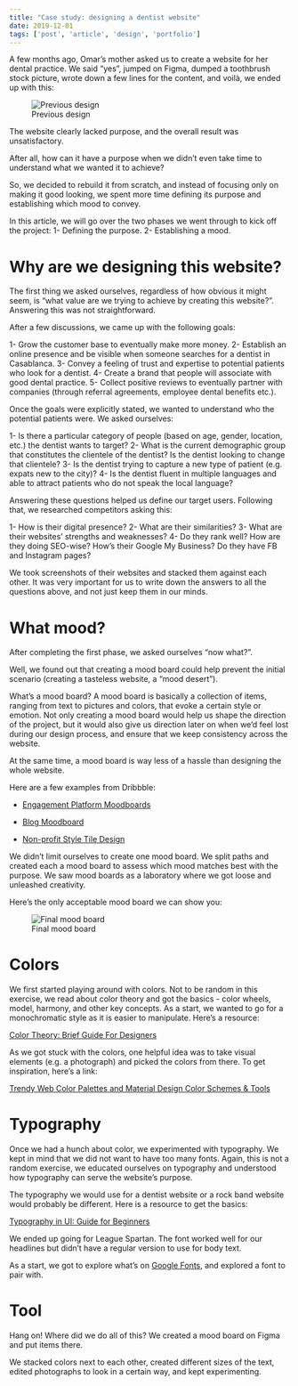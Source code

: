 ```yaml
---
title: "Case study: designing a dentist website"
date: 2019-12-01
tags: ['post', 'article', 'design', 'portfolio']
---
```


A few months ago, Omar’s mother asked us to create a website for her dental practice. We said “yes”, jumped on Figma, dumped a toothbrush stock picture, wrote down a few lines for the content, and voilà, we ended up with this:

<figure>
  <img
    src="https://res.cloudinary.com/dirugv7dm/image/upload/v1575127745/Articles%20W261/Dentist%20article%201/previous-design_wp1paz.gif"
    alt="Previous design"
  />
<figcaption>Previous design</figcaption>
</figure>

The website clearly lacked purpose, and the overall result was unsatisfactory. 

After all, how can it have a purpose when we didn’t even take time to understand what we wanted it to achieve? 

So, we decided to rebuild it from scratch, and instead of focusing only on making it good looking, we spent more time defining its purpose and establishing which mood to convey. 

In this article, we will go over the two phases we went through to kick off the project: 
1- Defining the purpose.
2- Establishing a mood.

# Why are we designing this website?

The first thing we asked ourselves, regardless of how obvious it might seem, is “what value are we trying to achieve by creating this website?”. Answering this was not straightforward.

After a few discussions, we came up with the following goals:

1- Grow the customer base to eventually make more money.
2- Establish an online presence and be visible when someone searches for a dentist in Casablanca.
3- Convey a feeling of trust and expertise to potential patients who look for a dentist.
4- Create a brand that people will associate with good dental practice.
5- Collect positive reviews to eventually partner with companies (through referral agreements, employee dental benefits etc.).



Once the goals were explicitly stated, we wanted to understand who the potential patients were. We asked ourselves:

1- Is there a particular category of people (based on age, gender, location, etc.) the dentist wants to target?
2- What is the current demographic group that constitutes the clientele of the dentist? Is the dentist looking to change that clientele?
3- Is the dentist trying to capture a new type of patient (e.g. expats new to the city)?
4- Is the dentist fluent in multiple languages and able to attract patients who do not speak the local language?

Answering these questions helped us define our target users. Following that, we researched competitors asking this:

1- How is their digital presence? 
2- What are their similarities? 
3- What are their websites’ strengths and weaknesses?
4- Do they rank well? How are they doing SEO-wise? How’s their Google My Business? Do they have FB and Instagram pages?


 We took screenshots of their websites and stacked them against each other. It was very important for us to write down the answers to all the questions above, and not just keep them in our minds.

# What mood?
After completing the first phase, we asked ourselves “now what?”. 

Well, we found out that creating a mood board could help prevent the initial scenario (creating a tasteless website, a “mood desert”).

What’s a mood board? A mood board is basically a collection of items, ranging from text to pictures and colors, that evoke a certain style or emotion. Not only creating a mood board would help us shape the direction of the project, but it would also give us direction later on when we’d feel lost during our design process, and ensure that we keep consistency across the website.

At the same time, a mood board is way less of a hassle than designing the whole website.

Here are a few examples from Dribbble:

- [Engagement Platform Moodboards](https://dribbble.com/shots/6216790-Engagement-Platform-Moodboards)

- [Blog Moodboard](https://dribbble.com/shots/4929877-Blog-Moodboard)

- [Non-profit Style Tile Design](https://dribbble.com/shots/6053669-Non-profit-Style-Tile-Design)


We didn’t limit ourselves to create one mood board. We split paths and created each a mood board to assess which mood matches best with the purpose. We saw mood boards as a laboratory where we got loose and unleashed creativity.

Here’s the only acceptable mood board we can show you:

<figure>
  <img
    src="https://res.cloudinary.com/dirugv7dm/image/upload/v1575133333/Articles%20W261/Dentist%20article%201/Mood_board_2_prtp1n.png"
    alt="Final mood board"
  />
<figcaption>Final mood board</figcaption>
</figure>

# Colors

We first started playing around with colors. Not to be random in this exercise, we read about color theory and got the basics - color wheels, model, harmony, and other key concepts. As a start, we wanted to go for a monochromatic style as it is easier to manipulate. Here’s a resource:

[Color Theory: Brief Guide For Designers](https://tubikstudio.com/color-theory-brief-guide-for-designers/)

As we got stuck with the colors, one helpful idea was to take visual elements (e.g. a photograph) and picked the colors from there. To get inspiration, here’s a link:

[Trendy Web Color Palettes and Material Design Color Schemes & Tools](https://www.awwwards.com/trendy-web-color-palettes-and-material-design-color-schemes-tools.html)


# Typography

Once we had a hunch about color, we experimented with typography. We kept in mind that we did not want to have too many fonts. Again, this is not a random exercise, we educated ourselves on typography and understood how typography can serve the website’s purpose. 

The typography we would use for a dentist website or a rock band website would probably be different. Here is a resource to get the basics:

[Typography in UI: Guide for Beginners](https://tubikstudio.com/typography-in-ui-guide-for-beginners/)

We ended up going for League Spartan. The font worked well for our headlines but didn’t have a regular version to use for body text. 

As a start, we got to explore what’s on [Google Fonts](https://fonts.google.com/), and explored a font to pair with. 

# Tool

Hang on! Where did we do all of this? We created a mood board on Figma and put items there.
 
We stacked colors next to each other, created different sizes of the text, edited photographs to look in a certain way, and kept experimenting. 